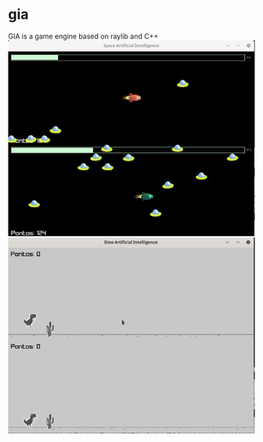 # gia
GIA is a game engine based on raylib and C++
![Imagem do Jogo](https://github.com/sergiosvieira/gia/blob/main/space-ai.gif)
![Imagem do Jogo](https://github.com/sergiosvieira/gia/blob/main/dino-ia.gif)

